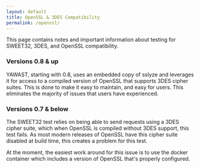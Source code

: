 ```yaml
---
layout: default
title: OpenSSL & 3DES Compatibility
permalink: /openssl/
---
```


This page contains notes and important information about testing for SWEET32, 3DES, and OpenSSL compatibility.

### Versions 0.8 & up

YAWAST, starting with 0.8, uses an embedded copy of sslyze and leverages it for access to a compiled version of OpenSSL that supports 3DES cipher suites. This is done to make it easy to maintain, and easy for users. This eliminates the majority of issues that users have experienced.

### Versions 0.7 & below

The SWEET32 test relies on being able to send requests using a 3DES cipher suite, which when OpenSSL is compiled without 3DES support, this test fails. As most modern releases of OpenSSL have this cipher suite disabled at build time, this creates a problem for this test.

At the moment, the easiest work around for this issue is to use the docker container which includes a version of OpenSSL that's properly configured.
